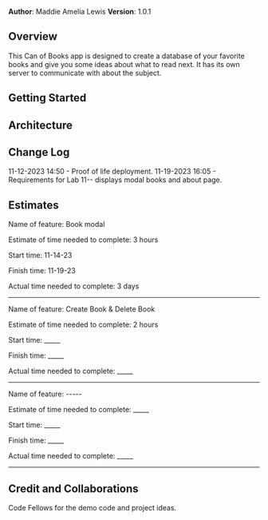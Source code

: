 **Author**: Maddie Amelia Lewis
**Version**: 1.0.1 

## Overview
This Can of Books app is designed to create a database of your favorite books and give you some ideas about what to read next. It has its own server to communicate with about the subject. 

## Getting Started
<!-- What are the steps that a user must take in order to build this app on their own machine and get it running? -->


## Architecture
<!-- Provide a detailed description of the application design. What technologies (languages, libraries, etc) you're using, and any other relevant design information. -->

## Change Log
<!-- Use this area to document the iterative changes made to your application as each feature is successfully implemented. Use time stamps. Here's an example:

01-01-2001 4:59pm - Application now has a fully-functional express server, with a GET route for the location resource. -->

11-12-2023 14:50 - Proof of life deployment.
11-19-2023 16:05 - Requirements for Lab 11-- displays modal books and about page. 

## Estimates
<!-- See below -->
Name of feature: Book modal

Estimate of time needed to complete: 3 hours

Start time: 11-14-23

Finish time: 11-19-23

Actual time needed to complete: 3 days

---
Name of feature: Create Book & Delete Book

Estimate of time needed to complete: 2 hours

Start time: _____

Finish time: _____

Actual time needed to complete: _____

---
Name of feature: -----

Estimate of time needed to complete: _____

Start time: _____

Finish time: _____

Actual time needed to complete: _____

---

## Credit and Collaborations
<!-- Give credit (and a link) to other people or resources that helped you build this application. -->
Code Fellows for the demo code and project ideas. 

